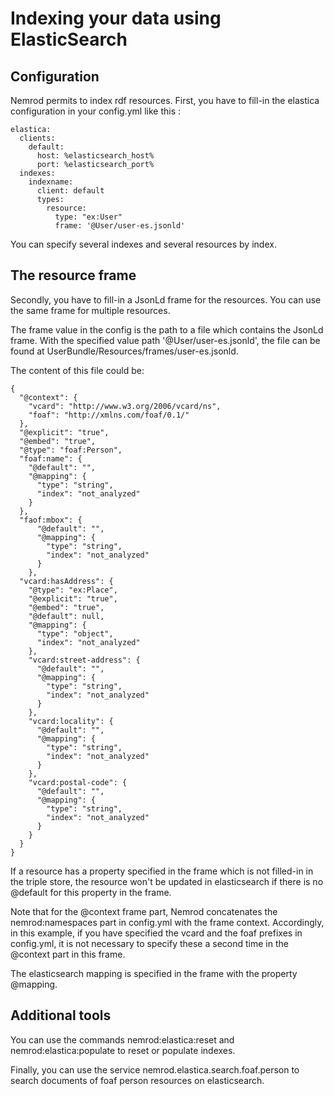 Indexing your data using ElasticSearch
=====

Configuration
------------
Nemrod permits to index rdf resources.
First, you have to fill-in the elastica configuration in your config.yml like this :

    elastica:
      clients:
        default:
          host: %elasticsearch_host%
          port: %elasticsearch_port%
      indexes:
        indexname:
          client: default
          types:
            resource:
              type: "ex:User"
              frame: '@User/user-es.jsonld'

You can specify several indexes and several resources by index.

The resource frame
------------
Secondly, you have to fill-in a JsonLd frame for the resources. You can use the same frame for multiple resources.

The frame value in the config is the path to a file which contains the JsonLd frame. With the specified value path '@User/user-es.jsonld', the file can be found at UserBundle/Resources/frames/user-es.jsonld.

The content of this file could be:

    {
      "@context": {
        "vcard": "http://www.w3.org/2006/vcard/ns",
        "foaf": "http://xmlns.com/foaf/0.1/"
      },
      "@explicit": "true",
      "@embed": "true",
      "@type": "foaf:Person",
      "foaf:name": {
        "@default": "",
        "@mapping": {
          "type": "string",
          "index": "not_analyzed"
        }
      },
      "faof:mbox": {
          "@default": "",
          "@mapping": {
            "type": "string",
            "index": "not_analyzed"
          }
        },
      "vcard:hasAddress": {
        "@type": "ex:Place",
        "@explicit": "true",
        "@embed": "true",
        "@default": null,
        "@mapping": {
          "type": "object",
          "index": "not_analyzed"
        },
        "vcard:street-address": {
          "@default": "",
          "@mapping": {
            "type": "string",
            "index": "not_analyzed"
          }
        },
        "vcard:locality": {
          "@default": "",
          "@mapping": {
            "type": "string",
            "index": "not_analyzed"
          }
        },
        "vcard:postal-code": {
          "@default": "",
          "@mapping": {
            "type": "string",
            "index": "not_analyzed"
          }
        }
      }
    }

If a resource has a property specified in the frame which is not filled-in in the triple store, the resource won't be updated in elasticsearch if there is no @default for this property in the frame.

Note that for the @context frame part, Nemrod concatenates the nemrod:namespaces part in config.yml with the frame context. Accordingly, in this example, if you have specified the 
vcard and the foaf prefixes in config.yml, it is not necessary to specify these a second time in the @context part in this frame.

The elasticsearch mapping is specified in the frame with the property @mapping.

Additional tools
------------
You can use the commands nemrod:elastica:reset and nemrod:elastica:populate to reset or populate indexes.

Finally, you can use the service nemrod.elastica.search.foaf.person to search documents of foaf person resources on elasticsearch.
